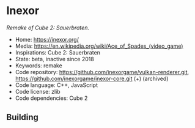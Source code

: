 # Inexor

_Remake of Cube 2: Sauerbraten._

- Home: https://inexor.org/
- Media: <https://en.wikipedia.org/wiki/Ace_of_Spades_(video_game)>
- Inspirations: Cube 2: Sauerbraten
- State: beta, inactive since 2018
- Keywords: remake
- Code repository: https://github.com/inexorgame/vulkan-renderer.git, https://github.com/inexorgame/inexor-core.git (+) (archived)
- Code language: C++, JavaScript
- Code license: zlib
- Code dependencies: Cube 2

## Building
